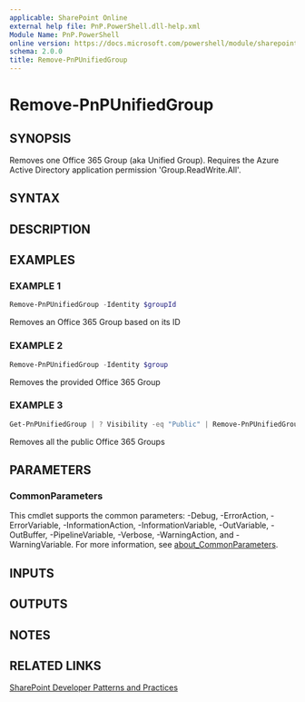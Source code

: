 ```yaml
---
applicable: SharePoint Online
external help file: PnP.PowerShell.dll-help.xml
Module Name: PnP.PowerShell
online version: https://docs.microsoft.com/powershell/module/sharepoint-pnp/remove-pnpunifiedgroup
schema: 2.0.0
title: Remove-PnPUnifiedGroup
---
```


# Remove-PnPUnifiedGroup

## SYNOPSIS
Removes one Office 365 Group (aka Unified Group). Requires the Azure Active Directory application permission 'Group.ReadWrite.All'.

## SYNTAX

## DESCRIPTION

## EXAMPLES

### EXAMPLE 1
```powershell
Remove-PnPUnifiedGroup -Identity $groupId
```

Removes an Office 365 Group based on its ID

### EXAMPLE 2
```powershell
Remove-PnPUnifiedGroup -Identity $group
```

Removes the provided Office 365 Group

### EXAMPLE 3
```powershell
Get-PnPUnifiedGroup | ? Visibility -eq "Public" | Remove-PnPUnifiedGroup
```

Removes all the public Office 365 Groups

## PARAMETERS

### CommonParameters
This cmdlet supports the common parameters: -Debug, -ErrorAction, -ErrorVariable, -InformationAction, -InformationVariable, -OutVariable, -OutBuffer, -PipelineVariable, -Verbose, -WarningAction, and -WarningVariable. For more information, see [about_CommonParameters](http://go.microsoft.com/fwlink/?LinkID=113216).

## INPUTS

## OUTPUTS

## NOTES

## RELATED LINKS

[SharePoint Developer Patterns and Practices](https://aka.ms/sppnp)